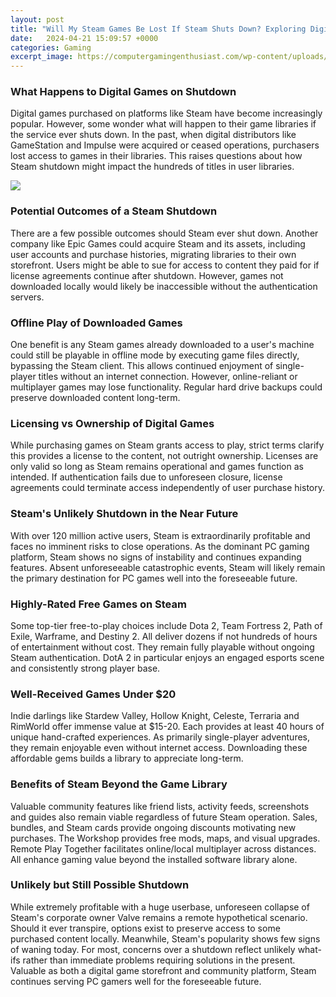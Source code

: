 ```yaml
---
layout: post
title: "Will My Steam Games Be Lost If Steam Shuts Down? Exploring Digital Game Ownership"
date:   2024-04-21 15:09:57 +0000
categories: Gaming
excerpt_image: https://computergamingenthusiast.com/wp-content/uploads/2019/01/Steam-Library.png
---
```


### What Happens to Digital Games on Shutdown
Digital games purchased on platforms like Steam have become increasingly popular. However, some wonder what will happen to their game libraries if the service ever shuts down. In the past, when digital distributors like GameStation and Impulse were acquired or ceased operations, purchasers lost access to games in their libraries. This raises questions about how Steam shutdown might impact the hundreds of titles in user libraries.  

![](https://computergamingenthusiast.com/wp-content/uploads/2019/01/Steam-Library.png)
### Potential Outcomes of a Steam Shutdown
There are a few possible outcomes should Steam ever shut down. Another company like Epic Games could acquire Steam and its assets, including user accounts and purchase histories, migrating libraries to their own storefront. Users might be able to sue for access to content they paid for if license agreements continue after shutdown. However, games not downloaded locally would likely be inaccessible without the authentication servers.
### Offline Play of Downloaded Games 
One benefit is any Steam games already downloaded to a user's machine could still be playable in offline mode by executing game files directly, bypassing the Steam client. This allows continued enjoyment of single-player titles without an internet connection. However, online-reliant or multiplayer games may lose functionality. Regular hard drive backups could preserve downloaded content long-term.
### Licensing vs Ownership of Digital Games
While purchasing games on Steam grants access to play, strict terms clarify this provides a license to the content, not outright ownership. Licenses are only valid so long as Steam remains operational and games function as intended. If authentication fails due to unforeseen closure, license agreements could terminate access independently of user purchase history. 
### Steam's Unlikely Shutdown in the Near Future
With over 120 million active users, Steam is extraordinarily profitable and faces no imminent risks to close operations. As the dominant PC gaming platform, Steam shows no signs of instability and continues expanding features. Absent unforeseeable catastrophic events, Steam will likely remain the primary destination for PC games well into the foreseeable future.
### Highly-Rated Free Games on Steam  
Some top-tier free-to-play choices include Dota 2, Team Fortress 2, Path of Exile, Warframe, and Destiny 2. All deliver dozens if not hundreds of hours of entertainment without cost. They remain fully playable without ongoing Steam authentication. DotA 2 in particular enjoys an engaged esports scene and consistently strong player base.
### Well-Received Games Under $20
Indie darlings like Stardew Valley, Hollow Knight, Celeste, Terraria and RimWorld offer immense value at $15-20. Each provides at least 40 hours of unique hand-crafted experiences. As primarily single-player adventures, they remain enjoyable even without internet access. Downloading these affordable gems builds a library to appreciate long-term. 
### Benefits of Steam Beyond the Game Library
Valuable community features like friend lists, activity feeds, screenshots and guides also remain viable regardless of future Steam operation. Sales, bundles, and Steam cards provide ongoing discounts motivating new purchases. The Workshop provides free mods, maps, and visual upgrades. Remote Play Together facilitates online/local multiplayer across distances. All enhance gaming value beyond the installed software library alone.
### Unlikely but Still Possible Shutdown
While extremely profitable with a huge userbase, unforeseen collapse of Steam's corporate owner Valve remains a remote hypothetical scenario. Should it ever transpire, options exist to preserve access to some purchased content locally. Meanwhile, Steam's popularity shows few signs of waning today. For most, concerns over a shutdown reflect unlikely what-ifs rather than immediate problems requiring solutions in the present. Valuable as both a digital game storefront and community platform, Steam continues serving PC gamers well for the foreseeable future.